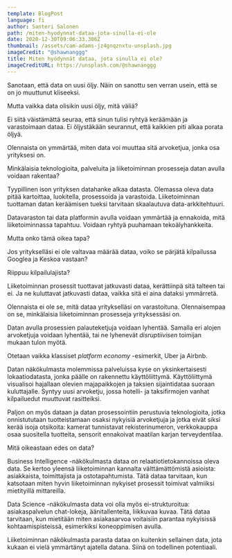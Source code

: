 ```yaml
---
template: BlogPost
language: fi
author: Santeri Salonen
path: /miten-hyodynnat-dataa-jota-sinulla-ei-ole
date: 2020-12-30T09:06:33.306Z
thumbnail: /assets/cam-adams-jz4gnqznxtu-unsplash.jpg
imageCredit: "@shawnanggg"
title: Miten hyödynnät dataa, jota sinulla ei ole?
imageCreditURL: https://unsplash.com/@shawnanggg
---
```

Sanotaan, että data on uusi öljy. Näin on sanottu sen verran usein, että se on jo muuttunut kliseeksi.

Mutta vaikka data olisikin uusi öljy, mitä väliä?

Ei siitä väistämättä seuraa, että sinun tulisi ryhtyä keräämään ja varastoimaan dataa. Ei öljystäkään seurannut, että kaikkien piti alkaa porata öljyä. 

Olennaista on ymmärtää, miten data voi muuttaa sitä arvoketjua, jonka osa yrityksesi on.

Minkälaisia teknologioita, palveluita ja liiketoiminnan prosesseja datan avulla voidaan rakentaa?

Tyypillinen ison yrityksen datahanke alkaa datasta. Olemassa oleva data pitää kartoittaa, luokitella, prosessoida ja varastoida. Liiketoiminnan tuottaman datan keräämisen tueksi tarvitaan skaalautuva data-arkkitehtuuri.

Datavaraston tai data platformin avulla voidaan ymmärtää ja ennakoida, mitä liiketoiminnassa tapahtuu. Voidaan ryhtyä puuhamaan tekoälyhankkeita.

Mutta onko tämä oikea tapa?

Jos yritykselläsi ei ole valtavaa määrää dataa, voiko se pärjätä kilpailussa Googlea ja Keskoa vastaan?

Riippuu kilpailulajista?

Liiketoiminnan prosessit tuottavat jatkuvasti dataa, kerättiinpä sitä talteen tai ei. Ja ne kuluttavat jatkuvasti dataa, vaikka sitä ei aina dataksi ymmärretä.

Olennaista ei ole se, mitä dataa yritykselläsi on varastoituna. Olennaisempaa on se, minkälaisia liiketoiminnan prosesseja yrityksessäsi on. 

Datan avulla prosessien palauteketjuja voidaan lyhentää. Samalla eri alojen arvoketjuja voidaan lyhentää, tai ne lyhenevät *disruptiivisen* toimijan mukaan tulon myötä.

Otetaan vaikka klassiset *platform economy* -esimerkit, Uber ja Airbnb.

Datan näkökulmasta molemmissa palveluissa kyse on yksinkertaisesti lokaatiodatasta, jonka päälle on rakennettu käyttöliittymä. Käyttöliittymä visualisoi hajallaan olevien majapaikkojen ja taksien sijaintidataa suoraan kuluttajalle. Syntyy uusi arvoketju, jossa hotelli- ja taksifirmojen vanhat kilpailuedut muuttuvat rasitteiksi.

Paljon on myös dataan ja datan prosessointiin perustuvia teknologioita, jotka onnistututaan tuotteistamaan osaksi nykyisiä arvoketjuja ja jotka eivät siksi kerää isoja otsikoita: kamerat tunnistavat rekisterinumeron, verkkokauppa osaa suositella tuotteita, sensorit ennakoivat maatilan karjan terveydentilaa. 

Mitä oikeastaan edes on data?

Business Intelligence -näkökulmasta dataa on relaatiotietokannoissa oleva data. Se kertoo yleensä liiketoiminnan kannalta välttämättömistä asioista: asiakkaista, toimittajista ja ostotapahtumista. Tätä dataa tarvitaan, kun katsotaan miten hyvin liiketoiminnan nykyiset prosessit toimivat valmiiksi mietityillä mittareilla.

Data Science -näkökulmasta data voi olla myös ei-strukturoitua: asiakaspalvelun chat-lokeja, äänitallenteita, liikkuvaa kuvaa. Tätä dataa tarvitaan, kun mietitään miten asiakasarvoa voitaisiin parantaa nykyisissä kohtaamispisteissä, esimerkiksi koneoppimisen avulla.

Liiketoiminnan näkökulmasta parasta dataa on kuitenkin sellainen data, jota kukaan ei vielä ymmärtänyt ajatella datana. Siinä on todellinen potentiaali. 



